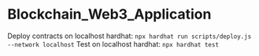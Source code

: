 # Blockchain_Web3_Application

Deploy contracts on localhost hardhat: `npx hardhat run scripts/deploy.js --network localhost`
Test on localhost hardhat: `npx hardhat test`